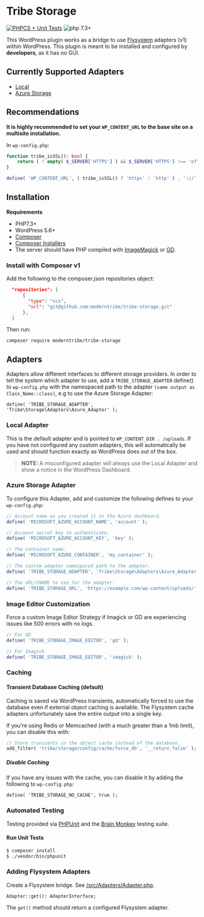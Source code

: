 # Tribe Storage

[![PHPCS + Unit Tests](https://github.com/moderntribe/tribe-storage/actions/workflows/pull-request.yml/badge.svg)](https://github.com/moderntribe/tribe-storage/actions/workflows/pull-request.yml)
![php 7.3+](https://img.shields.io/badge/php-min%207.3-red.svg)

This WordPress plugin works as a bridge to use [Flysystem](https://flysystem.thephpleague.com/v1/docs/) adapters (v1) 
within WordPress. This plugin is meant to be installed and configured by **developers**, as it has no GUI.

## Currently Supported Adapters

- [Local](https://flysystem.thephpleague.com/v1/docs/adapter/local/)
- [Azure Storage](https://flysystem.thephpleague.com/v1/docs/adapter/azure/)

## Recommendations

**It is highly recommended to set your `WP_CONTENT_URL` to the base site on a multisite installation.**

In `wp-config.php`:

```php
function tribe_isSSL(): bool {
	return ( ! empty( $_SERVER['HTTPS'] ) && $_SERVER['HTTPS'] !== 'off' );
}

define( 'WP_CONTENT_URL', ( tribe_isSSL() ? 'https' : 'http' ) . '://' . $_SERVER['HTTP_HOST'] . '/wp-content' );
```

## Installation

**Requirements**
- PHP7.3+
- WordPress 5.6+
- [Composer](https://getcomposer.org/)
- [Composer Installers](https://composer.rarst.net/recipe/paths-control/)
- The server should have PHP compiled with [ImageMagick](https://www.php.net/manual/en/book.imagick.php) or
[GD](https://www.php.net/manual/en/book.image.php).

### Install with Composer v1

Add the following to the composer.json repositories object:

```json
  "repositories": [
      {
        "type": "vcs",
        "url": "git@github.com:moderntribe/tribe-storage.git"
      },
  ]

```
Then run:

```shell
composer require moderntribe/tribe-storage
```

## Adapters

Adapters allow different interfaces to different storage providers. In order to tell the system which adapter to use,
add a `TRIBE_STORAGE_ADAPTER` define() to `wp-config.php` with the namespaced path to the adapter 
`(same output as Class_Name::class)`, e.g to use the Azure Storage Adapter: 

`define( 'TRIBE_STORAGE_ADAPTER', 'Tribe\Storage\Adapters\Azure_Adapter' );`

### Local Adapter

This is the default adapter and is pointed to `WP_CONTENT_DIR . /uploads`. If you have not configured any custom 
adapters, this will automatically be used and should function exactly as WordPress does out of the box.

> **NOTE:** A misconfigured adapter will always use the Local Adapter and show a notice in the WordPress Dashboard.

### Azure Storage Adapter

To configure this Adapter, add and customize the following defines to your `wp-config.php`:

```php
// Account name as you created it in the Azure dashboard.
define( 'MICROSOFT_AZURE_ACCOUNT_NAME', 'account' );

// Account secret key to authenticate.
define( 'MICROSOFT_AZURE_ACCOUNT_KEY', 'key' );

// The container name.
define( 'MICROSOFT_AZURE_CONTAINER', 'my_container' );

// The custom adapter namespaced path to the adapter.
define( 'TRIBE_STORAGE_ADAPTER', 'Tribe\Storage\Adapters\Azure_Adapter' );

// The URL/CNAME to use for the adapter.
define( 'TRIBE_STORAGE_URL', 'https://example.com/wp-content/uploads/' . MICROSOFT_AZURE_CONTAINER );
```

### Image Editor Customization

Force a custom Image Editor Strategy if Imagick or GD are experiencing issues like 500 errors with no logs.

```php
// For GD
define( 'TRIBE_STORAGE_IMAGE_EDITOR', 'gd' );

// For Imagick
define( 'TRIBE_STORAGE_IMAGE_EDITOR', 'imagick' );
```

### Caching

#### Transient Database Caching (default)

Caching is saved via WordPress transients, automatically forced to use the database even if external object
caching is available. The Flysystem cache adapters unfortunately save the entire output into a single key.

If you're using Redis or Memcached (with a much greater than a 1mb limit), you can disable this with:

```php
// Store transients in the object cache instead of the database.
add_filter( 'tribe/storage/config/cache/force_db', '__return_false' );
```

##### Disable Caching

If you have any issues with the cache, you can disable it by adding the following to `wp-config.php`:

`define( 'TRIBE_STORAGE_NO_CACHE', true );`

### Automated Testing

Testing provided via [PHPUnit](https://phpunit.de/) and the [Brain Monkey](https://brain-wp.github.io/BrainMonkey/) 
testing suite.

#### Run Unit Tests

```bash
$ composer install
$ ./vendor/bin/phpunit
```

### Adding Flysystem Adapters

Create a Flysystem bridge. See [/src/Adapters/Adapter.php](./src/Adapters/Adapter.php).

`Adapter::get(): AdapterInterface;`

The `get()` method should return a configured Flysystem adapter.
